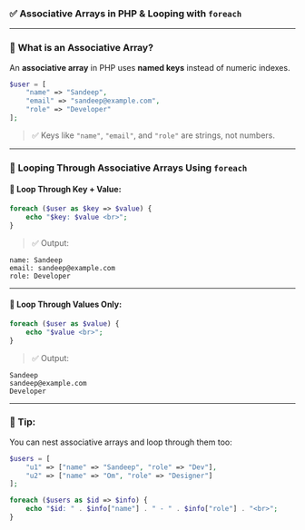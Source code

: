 ### ✅ **Associative Arrays in PHP & Looping with `foreach`**

---

### 🔹 **What is an Associative Array?**

An **associative array** in PHP uses **named keys** instead of numeric indexes.

```php
$user = [
    "name" => "Sandeep",
    "email" => "sandeep@example.com",
    "role" => "Developer"
];
```

> ✅ Keys like `"name"`, `"email"`, and `"role"` are strings, not numbers.

---

### 🔹 **Looping Through Associative Arrays Using `foreach`**

#### 🔸 Loop Through **Key + Value**:

```php
foreach ($user as $key => $value) {
    echo "$key: $value <br>";
}
```

> ✅ Output:

```
name: Sandeep
email: sandeep@example.com
role: Developer
```

---

#### 🔸 Loop Through **Values Only**:

```php
foreach ($user as $value) {
    echo "$value <br>";
}
```

> ✅ Output:

```
Sandeep
sandeep@example.com
Developer
```

---

### 🧠 Tip:

You can nest associative arrays and loop through them too:

```php
$users = [
    "u1" => ["name" => "Sandeep", "role" => "Dev"],
    "u2" => ["name" => "Om", "role" => "Designer"]
];

foreach ($users as $id => $info) {
    echo "$id: " . $info["name"] . " - " . $info["role"] . "<br>";
}
```
